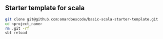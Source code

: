 ## Starter template for scala
 
```sh
git clone git@github.com:omardoescode/basic-scala-starter-template.git <project_name>
cd <project_name>
rm .git -rf
sbt reload

```

